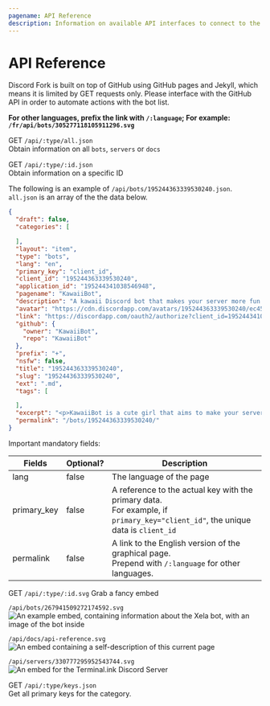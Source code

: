 ```yaml
---
pagename: API Reference
description: Information on available API interfaces to connect to the Fork list.
---
```


# API Reference
Discord Fork is built on top of GitHub using GitHub pages and Jekyll, which means it is limited by GET requests only.
Please interface with the GitHub API in order to automate actions with the bot list.

**For other languages, prefix the link with `/:language`; For example: `/fr/api/bots/305277118105911296.svg`**

GET `/api/:type/all.json`  
Obtain information on all `bots`, `servers` or `docs`

GET `/api/:type/:id.json`  
Obtain information on a specific ID

The following is an example of `/api/bots/195244363339530240.json`.
`all.json` is an array of the the data below.

```json
{
  "draft": false,
  "categories": [

  ],
  "layout": "item",
  "type": "bots",
  "lang": "en",
  "primary_key": "client_id",
  "client_id": "195244363339530240",
  "application_id": "195244341038546948",
  "pagename": "KawaiiBot",
  "description": "A kawaii Discord bot that makes your server more fun!",
  "avatar": "https://cdn.discordapp.com/avatars/195244363339530240/ec4594ead877809a2a53bade17f3cc94.png",
  "link": "https://discordapp.com/oauth2/authorize?client_id=195244341038546948&scope=bot",
  "github": {
    "owner": "KawaiiBot",
    "repo": "KawaiiBot"
  },
  "prefix": "+",
  "nsfw": false,
  "title": "195244363339530240",
  "slug": "195244363339530240",
  "ext": ".md",
  "tags": [

  ],
  "excerpt": "<p>KawaiiBot is a cute girl that aims to make your server more fun to be on!<br />\nPacked with fun commands like: hug, kiss, slots, coinflip, weather, time, and more!</p>\n\n",
  "permalink": "/bots/195244363339530240/"
}
```

Important mandatory fields:

Fields                 | Optional? | Description
---------------------- | --------- | -----------
lang                   | false     | The language of the page
primary_key            | false     | A reference to the actual key with the primary data.<br>For example, if `primary_key="client_id"`, the unique data is `client_id`
permalink              | false     | A link to the English version of the graphical page.<br>Prepend with `/:language` for other languages.

GET `/api/:type/:id.svg`
Grab a fancy embed

`/api/bots/267941509272174592.svg`  
![An example embed, containing information about the Xela bot, with an image of the bot inside](/api/bots/267941509272174592.svg)

`/api/docs/api-reference.svg`  
![An embed containing a self-description of this current page](/api/docs/api-reference.svg)

`/api/servers/330777295952543744.svg`  
![An embed for the Terminal.ink Discord Server](/api/servers/330777295952543744.svg)

GET `/api/:type/keys.json`  
Get all primary keys for the category.
